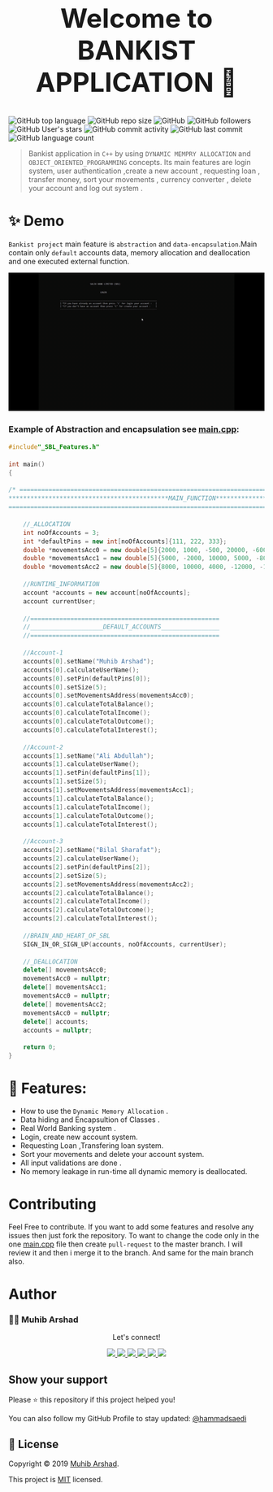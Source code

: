 <h1 align="center" style="font-size: 52px;" > Welcome to BANKIST APPLICATION  👋</h1>

![GitHub top language](https://img.shields.io/github/languages/top/muhib7353/Salik-Bank-Limited?logo=c%2B%2B&style=flat-square)
![GitHub repo size](https://img.shields.io/github/repo-size/muhib7353/Salik-Bank-Limited)
![GitHub](https://img.shields.io/github/license/muhib7353/Salik-Bank-Limited)
![GitHub followers](https://img.shields.io/github/followers/muhib7353?logo=Github&style=flat-square)
![GitHub User's stars](https://img.shields.io/github/stars/muhib7353?logo=Github&style=flat-square)
![GitHub commit activity](https://img.shields.io/github/commit-activity/y/muhib7353/Salik-Bank-Limited?logo=git)
![GitHub last commit](https://img.shields.io/github/last-commit/muhib7353/Salik-Bank-Limited?logo=git)
![GitHub language count](https://img.shields.io/github/languages/count/muhib7353/Salik-Bank-Limited?logo=c%2B%2B)

> Bankist application in `C++` by using `DYNAMIC MEMPRY ALLOCATION` and `OBJECT_ORIENTED_PROGRAMMING` concepts. Its main features are login system, user authentication ,create a new account , requesting loan , transfer money, sort your movements , currency converter , delete your account and log out system .

# ✨ Demo

`Bankist project` main feature is `abstraction` and `data-encapsulation`.Main contain only `default` accounts data, memory allocation and deallocation and one executed external function.

<p align="center">
  <img width="1000" src="Demo/demo.gif" alt="demo"/>
</p>

### Example of Abstraction and encapsulation see [main.cpp](/main.cpp):

```cpp
#include"_SBL_Features.h"

int main()
{

/* ==============================================================================================
********************************************MAIN_FUNCTION***************************************
================================================================================================*/

    //_ALLOCATION
    int noOfAccounts = 3;
    int *defaultPins = new int[noOfAccounts]{111, 222, 333};
    double *movementsAcc0 = new double[5]{2000, 1000, -500, 20000, -6000};
    double *movementsAcc1 = new double[5]{5000, -2000, 10000, 5000, -8000};
    double *movementsAcc2 = new double[5]{8000, 10000, 4000, -12000, -1000};

    //RUNTIME_INFORMATION
    account *accounts = new account[noOfAccounts];
    account currentUser;

    //====================================================
    //____________________DEFAULT_ACCOUNTS________________
    //====================================================

    //Account-1
    accounts[0].setName("Muhib Arshad");
    accounts[0].calculateUserName();
    accounts[0].setPin(defaultPins[0]);
    accounts[0].setSize(5);
    accounts[0].setMovementsAddress(movementsAcc0);
    accounts[0].calculateTotalBalance();
    accounts[0].calculateTotalIncome();
    accounts[0].calculateTotalOutcome();
    accounts[0].calculateTotalInterest();

    //Account-2
    accounts[1].setName("Ali Abdullah");
    accounts[1].calculateUserName();
    accounts[1].setPin(defaultPins[1]);
    accounts[1].setSize(5);
    accounts[1].setMovementsAddress(movementsAcc1);
    accounts[1].calculateTotalBalance();
    accounts[1].calculateTotalIncome();
    accounts[1].calculateTotalOutcome();
    accounts[1].calculateTotalInterest();

    //Account-3
    accounts[2].setName("Bilal Sharafat");
    accounts[2].calculateUserName();
    accounts[2].setPin(defaultPins[2]);
    accounts[2].setSize(5);
    accounts[2].setMovementsAddress(movementsAcc2);
    accounts[2].calculateTotalBalance();
    accounts[2].calculateTotalIncome();
    accounts[2].calculateTotalOutcome();
    accounts[2].calculateTotalInterest();

    //BRAIN_AND_HEART_OF_SBL
    SIGN_IN_OR_SIGN_UP(accounts, noOfAccounts, currentUser);

    //_DEALLOCATION
    delete[] movementsAcc0;
    movementsAcc0 = nullptr;
    delete[] movementsAcc1;
    movementsAcc0 = nullptr;
    delete[] movementsAcc2;
    movementsAcc0 = nullptr;
    delete[] accounts;
    accounts = nullptr;

    return 0;
}

```

# 🚀 Features:

- How to use the `Dynamic Memory Allocation` .
- Data hiding and Encapsultion of Classes .
- Real World Banking system .
- Login, create new account system.
- Requesting Loan ,Transfering loan system.
- Sort your movements and delete your account system.
- All input validations are done .
- No memory leakage in run-time all dynamic memory is deallocated.

# Contributing

Feel Free to contribute.
If you want to add some features and resolve any issues then just fork the repository. To want to change the code only in the one [main.cpp]() file then create `pull-request` to the master branch. I will review it and then i merge it to the branch. And same for the main branch also.

# Author

### 👨‍💻 Muhib Arshad

   <div align="center">
<p align="center">Let's connect!</p>

<a href="https://www.linkedin.com/in/muhib-arshad/">
    <img src="https://img.shields.io/badge/linkedin-%230077B5.svg?&style=for-the-badge&logo=linkedin&logoColor=white" />
</a>

<a href="https://medium.com/@muhib7353">
    <img src="https://img.shields.io/badge/Medium-12100E?style=for-the-badge&logo=medium&logoColor=white" />
</a>

<a href="https://stackoverflow.com/users/18215817/muhib-arshad?tab=profile">
    <img src="https://img.shields.io/badge/Stack_Overflow-FE7A16?style=for-the-badge&logo=stack-overflow&logoColor=white" />
</a>

<a href = "https://twitter.com/muhib7353">
    <img src="https://img.shields.io/badge/Twitter-1DA1F2?style=for-the-badge&logo=twitter&logoColor=white" />
</a>

<a href="https://www.facebook.com/muhib7353/">
    <img src="https://img.shields.io/badge/Facebook-1877F2?style=for-the-badge&logo=facebook&logoColor=white" />
</a>

<a href="https://www.instagram.com/muhib7353/">
    <img src="https://img.shields.io/badge/Instagram-E4405F?style=for-the-badge&logo=instagram&logoColor=white" />
</a>

</div>



## Show your support

Please ⭐️ this repository if this project helped you!

You can also follow my GitHub Profile to stay updated:
<a href="https://github.com/muhib7353">
@hammadsaedi
</a>


## 📝 License

Copyright © 2019 [Muhib Arshad](https://github.com/muhib7353). 


This project is [MIT](https://github.com/muhib7353/Salik-Bank-Limited/blob/main/LICENSE) licensed.
